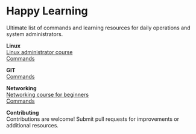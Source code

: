 # Happy Learning
Ultimate list of commands and learning resources for daily operations and system administrators. 

**Linux** <br>
[Linux administrator course](https://www.youtube.com/watch?v=aaEoyVIowk8) <br>
[Commands](https://github.com/arunbhimarao/Useful_commands-/blob/main/Linux/Linux_commands.md)

**GIT**<br>
[Commands](https://github.com/arunbhimarao/Useful_commands-/blob/main/GIT/GIT%20Commands.md)

**Networking**<br>
[Networking course for beginners](https://www.youtube.com/watch?v=0uflG0SemyM) <br>
[Commands](https://github.com/arunbhimarao/Useful_commands-/blob/main/Networking/Network%20commands.md)


**Contributing**<br>
Contributions are welcome! Submit pull requests for improvements or additional resources. 
